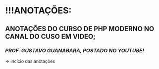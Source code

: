 # !!!ANOTAÇÕES:


## __ANOTAÇÕES DO CURSO DE PHP MODERNO NO CANAL DO CUSO EM VIDEO;__
### *PROF. GUSTAVO GUANABARA, POSTADO NO YOUTUBE!*


=>  incício das anotações